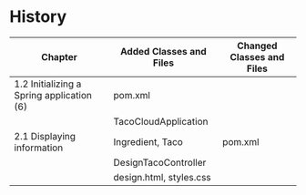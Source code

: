 History
=======

| Chapter                                   | Added Classes and Files       | Changed Classes and Files  |
|-------------------------------------------|-------------------------------|----------------------------|
| 1.2 Initializing a Spring application (6) | pom.xml                       |  |
|                                           | TacoCloudApplication          |  |
| 2.1 Displaying information                | Ingredient, Taco              | pom.xml |
|                                           | DesignTacoController          |  |
|                                           | design.html, styles.css       |  |
